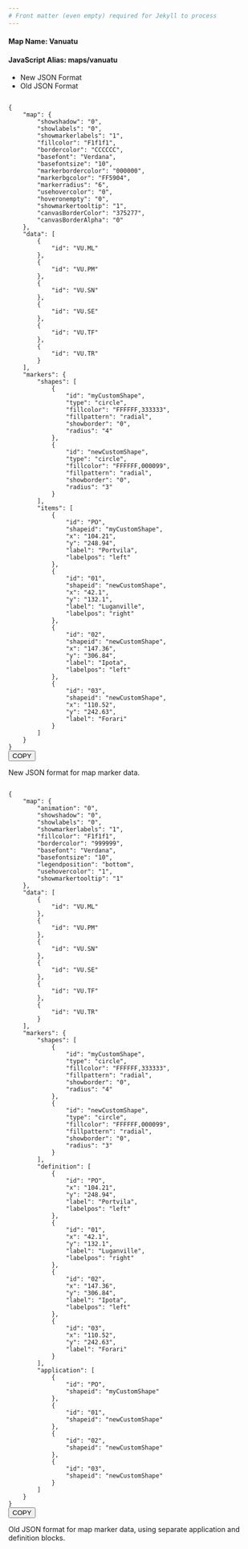 ```yaml
---
# Front matter (even empty) required for Jekyll to process
---
```


#### Map Name: Vanuatu

#### JavaScript Alias: maps/vanuatu


<div class="code-wrapper">
<ul class='code-tabs'>
    <li class='active'>
        <a data-toggle='new-json'>New JSON Format</a>
    </li>
    <li>
        <a data-toggle='old-json'>Old JSON Format</a>
    </li>
</ul>
<div class='tab-content'>
    
<div class='tab new-json-tab active'>
<pre><code class="language-json">
{
    "map": {
        "showshadow": "0",
        "showlabels": "0",
        "showmarkerlabels": "1",
        "fillcolor": "F1f1f1",
        "bordercolor": "CCCCCC",
        "basefont": "Verdana",
        "basefontsize": "10",
        "markerbordercolor": "000000",
        "markerbgcolor": "FF5904",
        "markerradius": "6",
        "usehovercolor": "0",
        "hoveronempty": "0",
        "showmarkertooltip": "1",
        "canvasBorderColor": "375277",
        "canvasBorderAlpha": "0"
    },
    "data": [
        {
            "id": "VU.ML"
        },
        {
            "id": "VU.PM"
        },
        {
            "id": "VU.SN"
        },
        {
            "id": "VU.SE"
        },
        {
            "id": "VU.TF"
        },
        {
            "id": "VU.TR"
        }
    ],
    "markers": {
        "shapes": [
            {
                "id": "myCustomShape",
                "type": "circle",
                "fillcolor": "FFFFFF,333333",
                "fillpattern": "radial",
                "showborder": "0",
                "radius": "4"
            },
            {
                "id": "newCustomShape",
                "type": "circle",
                "fillcolor": "FFFFFF,000099",
                "fillpattern": "radial",
                "showborder": "0",
                "radius": "3"
            }
        ],
        "items": [
            {
                "id": "PO",
                "shapeid": "myCustomShape",
                "x": "104.21",
                "y": "248.94",
                "label": "Portvila",
                "labelpos": "left"
            },
            {
                "id": "01",
                "shapeid": "newCustomShape",
                "x": "42.1",
                "y": "132.1",
                "label": "Luganville",
                "labelpos": "right"
            },
            {
                "id": "02",
                "shapeid": "newCustomShape",
                "x": "147.36",
                "y": "306.84",
                "label": "Ipota",
                "labelpos": "left"
            },
            {
                "id": "03",
                "shapeid": "newCustomShape",
                "x": "110.52",
                "y": "242.63",
                "label": "Forari"
            }
        ]
    }
}
</code><button class='btn btn-outline-secondary btn-copy' title='Copy to clipboard'>COPY</button>
</pre>


<p class='text-success'>New JSON format for map marker data.</p>

</div>
<div class='tab old-json-tab'>
<pre><code class="language-json">
{
    "map": {
        "animation": "0",
        "showshadow": "0",
        "showlabels": "0",
        "showmarkerlabels": "1",
        "fillcolor": "F1f1f1",
        "bordercolor": "999999",
        "basefont": "Verdana",
        "basefontsize": "10",
        "legendposition": "bottom",
        "usehovercolor": "1",
        "showmarkertooltip": "1"
    },
    "data": [
        {
            "id": "VU.ML"
        },
        {
            "id": "VU.PM"
        },
        {
            "id": "VU.SN"
        },
        {
            "id": "VU.SE"
        },
        {
            "id": "VU.TF"
        },
        {
            "id": "VU.TR"
        }
    ],
    "markers": {
        "shapes": [
            {
                "id": "myCustomShape",
                "type": "circle",
                "fillcolor": "FFFFFF,333333",
                "fillpattern": "radial",
                "showborder": "0",
                "radius": "4"
            },
            {
                "id": "newCustomShape",
                "type": "circle",
                "fillcolor": "FFFFFF,000099",
                "fillpattern": "radial",
                "showborder": "0",
                "radius": "3"
            }
        ],
        "definition": [
            {
                "id": "PO",
                "x": "104.21",
                "y": "248.94",
                "label": "Portvila",
                "labelpos": "left"
            },
            {
                "id": "01",
                "x": "42.1",
                "y": "132.1",
                "label": "Luganville",
                "labelpos": "right"
            },
            {
                "id": "02",
                "x": "147.36",
                "y": "306.84",
                "label": "Ipota",
                "labelpos": "left"
            },
            {
                "id": "03",
                "x": "110.52",
                "y": "242.63",
                "label": "Forari"
            }
        ],
        "application": [
            {
                "id": "PO",
                "shapeid": "myCustomShape"
            },
            {
                "id": "01",
                "shapeid": "newCustomShape"
            },
            {
                "id": "02",
                "shapeid": "newCustomShape"
            },
            {
                "id": "03",
                "shapeid": "newCustomShape"
            }
        ]
    }
}
</code><button class='btn btn-outline-secondary btn-copy' title='Copy to clipboard'>COPY</button>
</pre>


<p class='text-success'>Old JSON format for map marker data, using separate application and definition blocks.</p>

</div>
    
</div>
</div>
